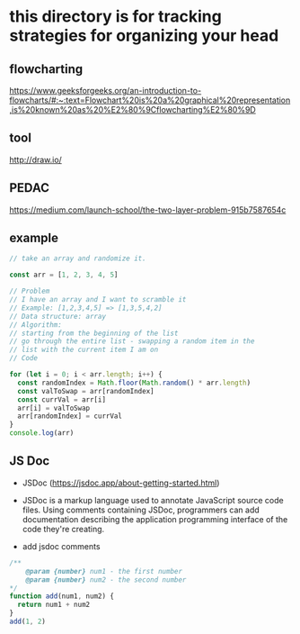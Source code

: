 # this directory is for tracking strategies for organizing your head

## flowcharting

https://www.geeksforgeeks.org/an-introduction-to-flowcharts/#:~:text=Flowchart%20is%20a%20graphical%20representation,is%20known%20as%20%E2%80%9Cflowcharting%E2%80%9D

## tool

http://draw.io/

## PEDAC

https://medium.com/launch-school/the-two-layer-problem-915b7587654c

## example

```js
// take an array and randomize it.

const arr = [1, 2, 3, 4, 5]

// Problem
// I have an array and I want to scramble it
// Example: [1,2,3,4,5] => [1,3,5,4,2]
// Data structure: array
// Algorithm:
// starting from the beginning of the list
// go through the entire list - swapping a random item in the
// list with the current item I am on
// Code

for (let i = 0; i < arr.length; i++) {
  const randomIndex = Math.floor(Math.random() * arr.length)
  const valToSwap = arr[randomIndex]
  const currVal = arr[i]
  arr[i] = valToSwap
  arr[randomIndex] = currVal
}
console.log(arr)
```

## JS Doc

- JSDoc (https://jsdoc.app/about-getting-started.html)
- JSDoc is a markup language used to annotate JavaScript source code files. Using comments containing JSDoc, programmers can add documentation describing the application programming interface of the code they're creating.

- add jsdoc comments

```js
/**
    @param {number} num1 - the first number
    @param {number} num2 - the second number
*/
function add(num1, num2) {
  return num1 + num2
}
add(1, 2)
```
